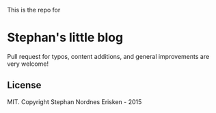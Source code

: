 This is the repo for

# Stephan's little blog

Pull request for typos, content additions, and general improvements are very welcome!


## License

MIT. Copyright Stephan Nordnes Erisken - 2015